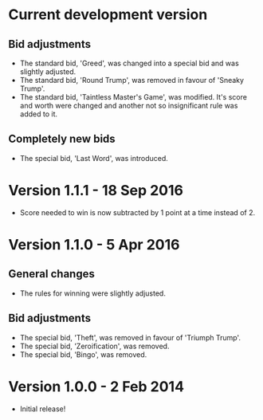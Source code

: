 Current development version
===========================
## Bid adjustments
- The standard bid, 'Greed', was changed into a special bid and was slightly adjusted.
- The standard bid, 'Round Trump', was removed in favour of 'Sneaky Trump'.
- The standard bid, 'Taintless Master's Game', was modified. It's score and worth were changed and another not so insignificant rule was added to it.

## Completely new bids
- The special bid, 'Last Word', was introduced.

Version 1.1.1 - 18 Sep 2016
===========================
- Score needed to win is now subtracted by 1 point at a time instead of 2.

Version 1.1.0 - 5 Apr 2016
==========================
## General changes
- The rules for winning were slightly adjusted.

## Bid adjustments
- The special bid, 'Theft', was removed in favour of 'Triumph Trump'.
- The special bid, 'Zeroification', was removed.
- The special bid, 'Bingo', was removed.

Version 1.0.0 - 2 Feb 2014
==========================
- Initial release!
